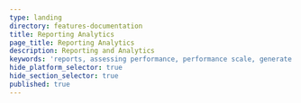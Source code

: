 ```yaml
---
type: landing
directory: features-documentation
title: Reporting Analytics
page_title: Reporting Analytics
description: Reporting and Analytics
keywords: 'reports, assessing performance, performance scale, generate reports'
hide_platform_selector: true
hide_section_selector: true
published: true
---
```

<Page in progress>
